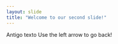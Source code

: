 ```yaml
---
layout: slide
title: "Welcome to our second slide!"
---
```

Antigo texto
Use the left arrow to go back!
